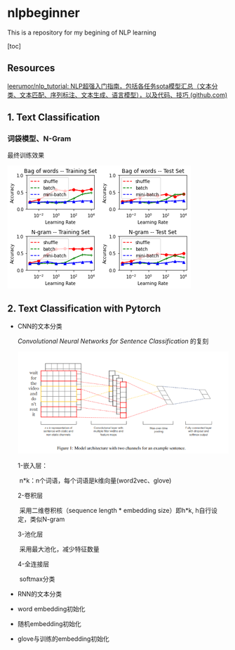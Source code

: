 # nlpbeginner

This is a repository for my begining of NLP learning

[toc]

## Resources

[leerumor/nlp_tutorial: NLP超强入门指南，包括各任务sota模型汇总（文本分类、文本匹配、序列标注、文本生成、语言模型），以及代码、技巧 (github.com)](https://github.com/leerumor/nlp_tutorial)



## 1. Text Classification

### 词袋模型、N-Gram

最终训练效果

![image-20230301231333881](README/image-20230301231333881.png)

## 2. Text Classification with Pytorch

- CNN的文本分类

  *Convolutional Neural Networks for Sentence Classification* 的复刻

  ![image-20230302170812967](README/image-20230302170812967.png)

  

  1-嵌入层：

  ​	n*k：n个词语，每个词语是k维向量(word2vec、glove)

  

  2-卷积层

  ​	采用二维卷积核（sequence length * embedding size）即h*k, h自行设定，类似N-gram

  

  3-池化层

  ​	采用最大池化，减少特征数量

  

  4-全连接层

  ​	softmax分类

  

- RNN的文本分类

  

- word embedding初始化

- 随机embedding初始化

- glove与训练的embedding初始化
